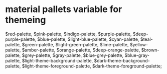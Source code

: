 # material pallets variable for themeing
  $red-palette, $pink-palette, $indigo-palette,
  $purple-palette, $deep-purple-palette, $blue-palette, $light-blue-palette, $cyan-palette,
  $teal-palette, $green-palette, $light-green-palette, $lime-palette, $yellow-palette,
  $amber-palette, $orange-palette, $deep-orange-palette, $brown-palette, $grey-palette,
  $gray-palette, $blue-grey-palette, $blue-gray-palette, $light-theme-background-palette,
  $dark-theme-background-palette, $light-theme-foreground-palette, $dark-theme-foreground-palette;

